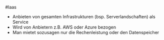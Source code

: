 #Iaas
- Anbieten von gesamten Infrastrukturen (bsp. Serverlandschaften) als Service
- Wird von Anbietern z.B. AWS oder Azure bezogen
- Man mietet sozusagen nur die Rechenleistung oder den Datenspeicher

#